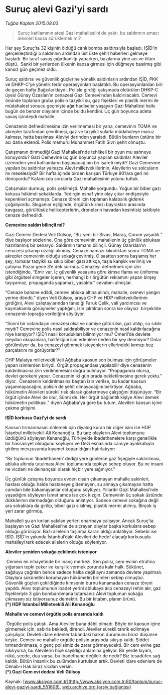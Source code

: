 # Suruç alevi Gazi'yi sardı

*Tuğba Kaplan 2015.08.03*

<div class="pNewsDetailMainContent" itemprop="articleBody">
 <blockquote>
  <p>
   Suruç katliamının ateşi Gazi mahallesi’ni de yaktı. bu saldırının amacı alevileri kaosa sürüklemek mi?
  </p>
 </blockquote>
 <p>
  Her şey Suruç’ta 32 kişinin öldüğü canlı bomba saldırısıyla başladı. IŞİD’in gerçekleştirdiği o saldırının ardından üst üste şehit haberleri gelmeye başladı. Bir taraf savaş çığırtkanlığı yaparken, bazılarına yine acı ve ölüm düştü.  Sanki bir yerlerden ülkenin kaosa girmesi için düğmeye basılmış gibi kansız gün geçmez oldu.
 </p>
 <p>
  Suruç saldırısı ve güvenlik güçlerine yönelik saldırıların ardından IŞİD, PKK ve DHKP-C’ye yönelik terör operasyonları başlatıldı. Bu operasyonlardan biri de geçen hafta Bağcılar’daydı. Polisle girdiği çatışmada öldürülen DHKP-C üyesi Günay Özaslan’ın cenazesi Gazi Cemevi’nden kaldırılacaktı. Cemevi önünde toplanan gruba polisin tazyikli su, gaz fişekleri ve plastik mermi ile müdahalesi sonucu geçmişte ağır hadiseler yaşayan Gazi Mahallesi halkı bugün de benzer olayların içinde buldu kendini. Üç gün boyunca adeta savaş içindeydi mahalle.
 </p>
 <p>
  Cenazenin defnedilmesine izin verilmemesi bir yana, cemevinin TOMA ve akrepler tarafından çevrilmesi, gaz ve tazyikli sularla müdahaleye maruz kalması, hatta basılması Aleviyi derinden yaraladı. Bütün bunların üstüne bir acı daha eklendi. Polis memuru Muhammet Fatih Sivri şehit olmuştu.
 </p>
 <p>
  Çatışmanın dinmediği Gazi Mahallesi’nde tehlikeli bir oyun mu sahneye konuyordu? Gazi Cemevine üç gün boyunca yapılan saldırılar Aleviler üzerinden yeni katliamların başlayacağının bir işareti miydi? Gazi Cemevine yapılan bu saldırılar yalnızca Alevi milletvekillerinin, Alevilerin ve solcuların mı meselesiydi? Bir hafta içinde birden karışan Türkiye 90’lara geri mi dönüyordu? Kafamızda sorularla Gazi mahallesinin yolunu tuttuk.
 </p>
 <p>
  Çatışmalar durmuş, polis çekilmişti. Mahalle yorgundu. Yoğun bir biber gazı kokusu hâkimdi sokaklarda. Tedirgin esnaf yine olay çıkar endişesiyle kepenkleri açmamıştı. Cenaze töreni için toplanan kalabalık giderek çoğalıyordu. Sloganlar eşliğinde, örgütün kırmızı bayrakları arasında kavgasız, gürültüsüz helikopterlerin, droneların havadan kesintisiz takibiyle cenaze defnedildi.
 </p>
 <p>
  <strong>
   Cemevine saldırı bilinçli mi?
  </strong>
 </p>
 <p>
  Gazi Cemevi Dedesi Veli Gülsoy, “Biz yeni bir Sivas, Maraş, Çorum yaşadık.” diye başlıyor sözlerine. Ona göre cemevinin, mahallenin üç günlük ablukası hazırlanmış bir senaryo. Saldırının tamamı bilinçli. Günay Özarslan’ın cenazesi yıkanıp rızalığı alınmış. Cenaze namazı kılındıktan sonra TOMA ve akrepler cemevinin olduğu sokağı çevirmiş. O saatten sonra başlamış her şey; tomalar tazyikli su sıkıp biber gazı attıkça, taşla karşılık verilmiş ve  çatışma Pazar gece 3’e dek sürmüş. Cenazeyi defnetmek için izin istendiğinde, “Emir var. İç güvenlik yasasına göre kimse flama ve üniforma gibi örgütsel simgeler içeren, herhangi bir örgütün reklamını yapan birşey taşıyamaz, propaganda yapamaz, yasaktır.” cevabını almışlar.
 </p>
 <p>
  “Cenaze bahane edildi, cemevi abluka altına alındı, mahalle, cemevi yangın yerine döndü.” diyen Veli Gülsoy, araya CHP ve HDP milletvekillerinin girdiğini, Alevi çalıştaylarından tanıdığı Faruk Çelik, vali yardımcısı ve kaymakamla görüşmeler yaptığını, izin çıktıktan sonra ise olaysız  birşekilde cenazenin toprağa verildiğini söylüyor.
 </p>
 <p>
  “Sünni bir vatandaşın cenazesi olsa ve camiye götürülse, gaz atılıp, su sıkılır mıydı? Cemevine polis nasıl saldırabiliyor ve cenazenin nasıl kaldırılacağına niye karışıyor? IŞİD’i nasıl korudukları bilinmiyor mu? Ömerli’de devlete meydan okuyanlara, halifeliğini ilan edenlere neden bir şey denmiyor? Onlar görülmüyor da, bu cenazeyi gömmek isteyenlerin ellerindeki kırmızı bez parçalarını mı görüyorlar?”
 </p>
 <p>
  CHP Malatya milletvekili Veli Ağbaba kaosun son bulması için görüşmeler yapan isimlerden biriydi. Örgüt propagandası yapılabilir diye cenazenin kaldırılmasına izin verilmemesini doğru bulmuyor. “Propaganda olursa, devlet gerekeni yapar. Cenazenin iki gün orada bekletilmesine gerek yoktu.” diyor.  Cenazenin kaldırılmasına baştan izin verilse, bu kadar kaosun yaşanmayacağını, polisin de şehit olmayacağını belirtiyor. Ağbaba, hükümetin Alevileri sürekli risk olarak göstermeye çalıştığını düşünüyor. “Bir örgüt içinde Alevi de olur, Sünni de. Her örgüt bağlantılı kişiye Alevi demek hükümetin politikası.” diyen Ağbaba’ya göre bu tutum, Alevileri kaosun içine çekme girişimi.
 </p>
 <p>
  <strong>
   IŞİD korkusu Gazi’yi de sardı
  </strong>
 </p>
 <p>
  Kaosun tırmanmasını önlemek için diyalog kuran bir diğer isim ise HDP İstanbul milletvekili Ali Kenanoğlu. Bu tarz olayların Alevi toplumunu üzdüğünü söyleyen Kenanoğlu, Türkiye’de ibadethanelere karşı genellikle bir hassasiyet olduğunu söylüyor ve Gezi esnasında camiye ayakkabıyla girilme mevzusunda kıyamet koparıldığını hatırlatıyor:
 </p>
 <p>
  “Bir toplumun ‘ibadethanem’ dediği yere günlerce gaz fişeğiyle saldırılması, abluka altında tutulması Alevi toplumunda tepkiye sebep oluyor. Bu ne insani ne vicdani ne deinançsal olarak hiçbir yere sığmıyor.”
 </p>
 <p>
  Üç günlük çatışma boyunca evden dışarı çıkamayan mahalle sakinleri, hastası olduğu halde hastaneye gidemeyen, su almaya çıkamayan hatta camdan bile bakamayanlar olduğunu söylüyor. Yıllardır Gazi Mahallesi’nde yaşadığını söyleyen İsmet amca ise çok kızgın. Cemevinin üç sokak üstünde dükkânının darmadağın olduğunu anlatıyor. Sadece cemevi sokağına değil ara sokaklara da girilip, biber gazı sıkılmış, plastik mermi atılmış. Birçok iş yeri zarar görmüş.
 </p>
 <p>
  Mahalleli şu an kırılan yakılan yerleri onarmaya çalışıyor. Ancak Suruç’ta başlayan ve Gazi Mahallesi’ne de sıçrayan olaylar başka korkulara sebep olduğu görülüyor. Bazı ailelerin taşınma kararı aldığı anlatılıyor. Sebebi ise IŞİD. IŞİD’in yakında İstanbul’daki Alevileri de hedef alacağı korkusuyla mahalleyi terk edecek ailelerin olduğu söyleniyor.
 </p>
 <p>
  <strong>
   Aleviler yeniden sokağa çekilmek isteniyor
  </strong>
 </p>
 <p>
  <img alt="" src="/web/20150903013617im_/http://www.aksiyon.com.tr/toplum/ http:/medya.aksiyon.com.tr/aksiyon/2015/08/04/570502.jpg "/>
  Cemevi en nihayetinde bir inanç merkezi. Sen polisi, cem evinin etrafına yığarsan tepki çeker ve karşılık vermek zorunda kalır halk. Sükûnet, sağduyu çağrıları bence sadece halka değil aynı zamanda devlete yapılmalı. Olaylara sükûnetini korumayan hükümetin birimleri sebep olmuştur. Güvenlik güçleri çekildiğinde kimsenin burnu kanamadan cenaze töreni yapıldı. Alevi toplumunun ibadet yerini ablukaya alıp cenazeyi rehin alır, gaz fişekleriyle 3 gün bombardımana tutarsanız Alevi toplumun sokağa çıkmasını siz istiyorsunuz demektir. Bu bir kitabın, planın ürünü.
  <br/>
  <strong>
   (*) HDP İstanbul Milletvekili Ali Kenanoğlu
  </strong>
 </p>
 <p>
  <strong>
   Mahalle ve cemevi örgütle polis arasında kaldı
  </strong>
 </p>
 <p>
  <img alt="" src="http://web.archive.org/web/20150903013617im_/http://medya.aksiyon.com.tr//aksiyon/2015/08/04/570503.jpg "/>
  Örgütle polis çatıştı. Ama Aleviler buna dâhil olmadı. Böyle bir kaosun içine girmemek için, sabırla bekledi, direndi. Aleviler sürekli tahrik edilmeye çalışılıyor. Devleti idare edenler tabandaki halkın durumunu biraz düşünse keşke. Cemevi ve mahalle örgütle polisin arasında sıkışıp kaldı. Şiddet tırmandırılmasa, o genç polisimiz de zarar görmeyecekti. Bir cem evine gaz sıkılıyorsa, bu Alevilerin hiçe sayıldığı anlamına geliyor. Bir yerde kıyam, rükû, secde, dua varsa, bu ibadethane değildir de nedir? Biz tesadüfen sağ kaldık. Bütün insanlık bu zulümden kurtulsun artık. Devleti idare edenlere de Cenab-ı Hak biraz vicdan versin.
  <br/>
  <strong>
   (*) Gazi Cem evi dedesi Veli Gülsoy
  </strong>
 </p>
</div>


Kaynak: [www.aksiyon.com.tr](http://www.aksiyon.com.tr:80/toplum/suruc-alevi-gaziyi-sardi_551808), [web.archive.org (arşiv bağlantısı)](http://web.archive.org/web/20150903013617/http://www.aksiyon.com.tr:80/toplum/suruc-alevi-gaziyi-sardi_551808)
